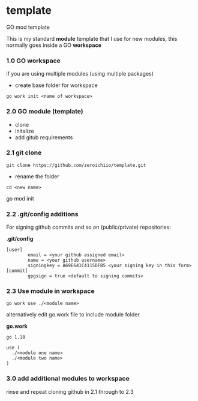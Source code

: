 # template
GO mod template

This is my standard **module** template that I use for new modules, this normally goes inside a GO **workspace**

### 1.0 GO workspace
if you are using multiple modules (using multiple packages) 

- create base folder for workspace
 
```
go work init <name of workspace>
```

### 2.0 GO module (template)

- clone 
- initalize
- add gitub requirements
### 2.1 git clone
```
git clone https://github.com/zeroichiio/template.git
```
- rename the folder
```
cd <new name> 
```
go mod init <module name>

### 2.2 .git/config additions
For signing github commits and so on (public/private) repositories:

**.git/config**

```
[user]
        email = <your github assigned email>
        name = <your github username>
        signingkey = A69E641C4115DFB5 <your signing key in this form>
[commit]
        gpgsign = true <default to signing commits> 
```

### 2.3 Use module in workspace
```
go work use ./<module name>
```
alternatively edit go.work file to include module folder

**go.work**
```
go 1.18

use (
  ./<module one name>
  ./<module two name>
)
```
        
### 3.0 add additional modules to workspace

rinse and repeat cloning github in 2.1 through to 2.3

